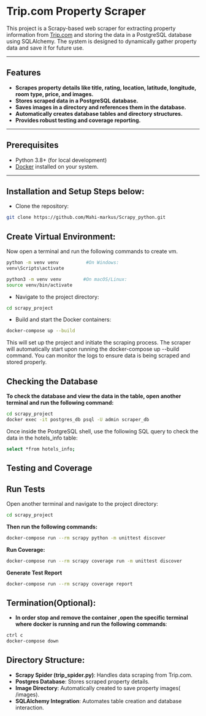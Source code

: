 # Trip.com Property Scraper

This project is a Scrapy-based web scraper for extracting property information from [Trip.com](https://uk.trip.com/hotels/?locale=en-GB&curr=GBP) and storing the data in a PostgreSQL database using SQLAlchemy. The system is designed to dynamically gather property data and save it for future use.

---

## Features

- **Scrapes property details like title, rating, location, latitude, longitude, room type, price, and images.**
- **Stores scraped data in a PostgreSQL database.**
- **Saves images in a directory and references them in the database.**
- **Automatically creates database tables and directory structures.**
- **Provides robust testing and coverage reporting.**

---

## Prerequisites
- Python 3.8+ (for local development)
- [Docker](https://www.docker.com/) installed on your system.

---

## Installation and Setup Steps below:

- Clone the repository:

```bash
git clone https://github.com/Mahi-markus/Scrapy_python.git

```

## Create Virtual Environment:

Now open a terminal and run the following commands to create vm.

```bash
python -m venv venv          #On Windows:
venv\Scripts\activate
```

```bash
python3 -m venv venv        #On macOS/Linux:
source venv/bin/activate

```
- Navigate to the project directory:

```bash
cd scrapy_project
```

- Build and start the Docker containers:

```bash
docker-compose up --build
```

This will set up the project and initiate the scraping process.
The scraper will automatically start upon running the docker-compose up --build command. You can monitor the logs to ensure data is being scraped and stored properly.

## Checking the Database

**To check the database and view the data in the table, open another terminal and run the following command:**

```bash
cd scrapy_project
docker exec -it postgres_db psql -U admin scraper_db
```

Once inside the PostgreSQL shell, use the following SQL query to check the data in the hotels_info table:

```bash
select *from hotels_info;
```

## Testing and Coverage

## Run Tests

Open another terminal and navigate to the project directory:

```bash
cd scrapy_project
```

**Then run the following commands:**

```bash
docker-compose run --rm scrapy python -m unittest discover
```

**Run Coverage:**

```bash
docker-compose run --rm scrapy coverage run -m unittest discover
```

**Generate Test Report**

```bash
docker-compose run --rm scrapy coverage report
```

## Termination(Optional):
- **In order stop and remove the container ,open the specific terminal where docker is running and  run the following commands**:

```bash
ctrl c
docker-compose down

```

## Directory Structure:

- **Scrapy Spider (trip_spider.py)**: Handles data scraping from Trip.com.
- **Postgres Database**: Stores scraped property details.
- **Image Directory**: Automatically created to save property images( /images).
- **SQLAlchemy Integration**: Automates table creation and database interaction.
